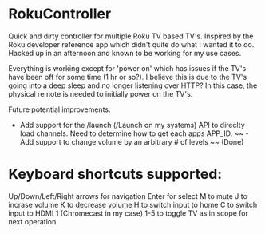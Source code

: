 # RokuController
Quick and dirty controller for multiple Roku TV based TV's.  Inspired by the Roku developer reference app which didn't quite do what I wanted it to do.  Hacked up in an afternoon and known to be working for my use cases.  

Everything is working except for 'power on' which has issues if the TV's have been off for some time (1 hr or so?).  I believe this is due to the TV's going into a deep sleep and no longer listening over HTTP?  In this case, the physical remote is needed to initially power on the TV's.  

Future potential improvements:
- Add support for the /launch (/Launch on my systems) API to direclty load channels.  Need to determine how to get each apps APP_ID.
~~ - Add support to change volume by an arbitrary # of levels ~~ (Done)

Keyboard shortcuts supported:
============================================
Up/Down/Left/Right arrows for navigation
Enter for select
M to mute
J to incrase volume
K to decrease volume
H to switch input to home
C to switch input to HDMI 1 (Chromecast in my case)
1-5 to toggle TV as in scope for next operation
